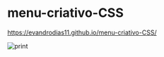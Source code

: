 # menu-criativo-CSS
 
https://evandrodias11.github.io/menu-criativo-CSS/

![print](https://user-images.githubusercontent.com/65000871/131265304-4c6629c5-9ccd-4cce-b3b4-1ec33f1a1d38.gif)
